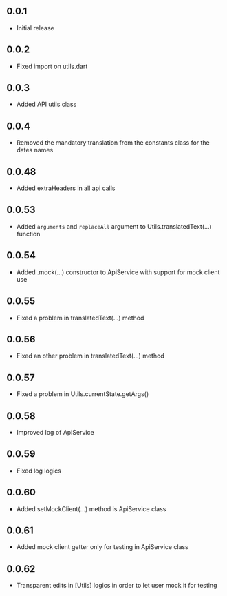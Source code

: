 ## 0.0.1

* Initial release

## 0.0.2

* Fixed import on utils.dart

## 0.0.3

* Added API utils class

## 0.0.4

* Removed the mandatory translation from the constants class for the dates names

## 0.0.48

* Added extraHeaders in all api calls

## 0.0.53
* Added `arguments` and `replaceAll` argument to Utils.translatedText(...) function

## 0.0.54
* Added .mock(...) constructor to ApiService with support for mock client use

## 0.0.55
* Fixed a problem in translatedText(...) method

## 0.0.56
* Fixed an other problem in translatedText(...) method

## 0.0.57
* Fixed a problem in Utils.currentState.getArgs()

## 0.0.58
* Improved log of ApiService

## 0.0.59
* Fixed log logics

## 0.0.60
* Added setMockClient(...) method is ApiService class

## 0.0.61
* Added mock client getter only for testing in ApiService class

## 0.0.62
* Transparent edits in [Utils] logics in order to let user mock it for testing